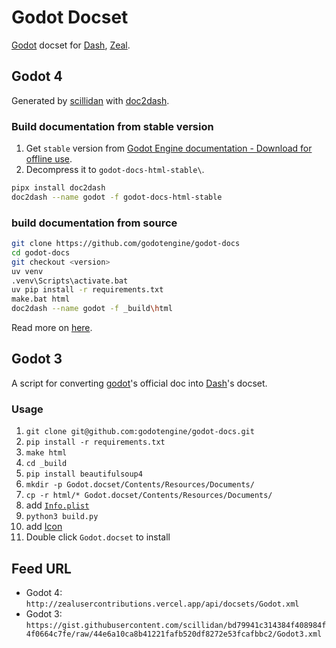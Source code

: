 Godot Docset
=======================

[Godot](https://docs.godotengine.org/en/stable/) docset for [Dash](http://kapeli.com/dash), [Zeal](https://zealdocs.org).

## Godot 4

Generated by [scillidan](https://github.com/scillidan) with [doc2dash](https://github.com/hynek/doc2dash).

### Build documentation from stable version

1. Get `stable` version from [Godot Engine documentation - Download for offline use](https://github.com/godotengine/godot-docs#download-for-offline-use).
2. Decompress it to `godot-docs-html-stable\`.

```sh
pipx install doc2dash
doc2dash --name godot -f godot-docs-html-stable
```

### build documentation from source

```sh
git clone https://github.com/godotengine/godot-docs
cd godot-docs
git checkout <version>
uv venv
.venv\Scripts\activate.bat
uv pip install -r requirements.txt
make.bat html
doc2dash --name godot -f _build\html
```

Read more on [here](https://github.com/Kapeli/Dash-User-Contributions/tree/master/docsets/RenPy_Engine).

## Godot 3

A script for converting [godot](https://docs.godotengine.org/en/stable/)'s official doc into [Dash](https://kapeli.com/dash)'s docset.

### Usage

1. `git clone git@github.com:godotengine/godot-docs.git`
2. `pip install -r requirements.txt`
3. `make html`
4. `cd _build`
5. `pip install beautifulsoup4`
6. `mkdir -p Godot.docset/Contents/Resources/Documents/`
7. `cp -r html/* Godot.docset/Contents/Resources/Documents/`
8. add [`Info.plist`](https://kapeli.com/docsets#infoplist)
9. `python3 build.py`
10. add [Icon](https://kapeli.com/docsets#addingicon)
11. Double click `Godot.docset` to install

## Feed URL

- Godot 4: `http://zealusercontributions.vercel.app/api/docsets/Godot.xml`
- Godot 3: `https://gist.githubusercontent.com/scillidan/bd79941c314384f408984f4f0664c7fe/raw/44e6a10ca8b41221fafb520df8272e53fcafbbc2/Godot3.xml`